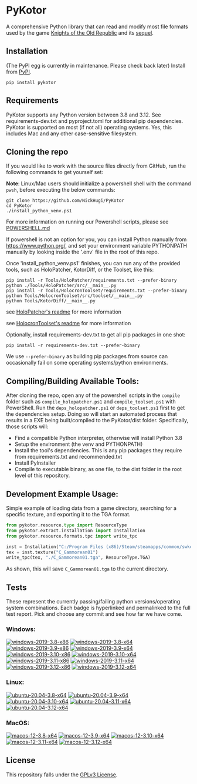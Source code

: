 
PyKotor
=======
A comprehensive Python library that can read and modify most file formats used by the game [Knights of the Old Republic](https://en.wikipedia.org/wiki/Star_Wars:_Knights_of_the_Old_Republic_(video_game)) and its [sequel](https://en.wikipedia.org/wiki/Star_Wars_Knights_of_the_Old_Republic_II:_The_Sith_Lords).

## Installation
(The PyPI egg is currently in maintenance. Please check back later) Install from [PyPI](https://pypi.org/project/PyKotor/).
```commandline
pip install pykotor
```

## Requirements
PyKotor supports any Python version between 3.8 and 3.12. See requirements-dev.txt and pyproject.toml for additional pip dependencies.
PyKotor is supported on most (if not all) operating systems. Yes, this includes Mac and any other case-sensitive filesystem.

## Cloning the repo
If you would like to work with the source files directly from GitHub, run the following commands to get yourself set:

**Note**: Linux/Mac users should initialize a powershell shell with the command `pwsh`, before executing the below commands:

```commandline
git clone https://github.com/NickHugi/PyKotor
cd PyKotor
./install_python_venv.ps1
```
For more information on running our Powershell scripts, please see [POWERSHELL.md](https://github.com/NickHugi/PyKotor/blob/master/POWERSHELL.md)

If powershell is not an option for you, you can install Python manually from https://www.python.org/, and set your environment variable PYTHONPATH manually by looking inside the '.env' file in the root of this repo.


Once 'install_python_venv.ps1' finishes, you can run any of the provided tools, such as HoloPatcher, KotorDiff, or the Toolset, like this:
```commandline
pip install -r Tools/HoloPatcher/requirements.txt --prefer-binary
python ./Tools/HoloPatcher/src/__main__.py
pip install -r Tools/HolocronToolset/requirements.txt --prefer-binary
python Tools/HolocronToolset/src/toolset/__main__.py
python Tools/KotorDiff/__main__.py
```

see [HoloPatcher's readme](https://github.com/NickHugi/PyKotor/tree/master/Tools/HoloPatcher#readme) for more information

see [HolocronToolset's readme](https://github.com/NickHugi/PyKotor/tree/master/Tools/HolocronToolset#readme) for more information

Optionally, install requirements-dev.txt to get all pip packages in one shot:
```commandline
pip install -r requirements-dev.txt --prefer-binary
```
We use `--prefer-binary` as building pip packages from source can occasionally fail on some operating systems/python environments.

## Compiling/Building Available Tools:
After cloning the repo, open any of the powershell scripts in the `compile` folder such as `compile_holopatcher.ps1` and `compile_toolset.ps1` with PowerShell. Run the `deps_holopatcher.ps1` or `deps_toolset.ps1` first to get the dependencies setup. Doing so will start an automated process that results in a EXE being built/compiled to the PyKotor/dist folder. Specifically, those scripts will:
- Find a compatible Python interpreter, otherwise will install Python 3.8
- Setup the environment (the venv and PYTHONPATH)
- Install the tool's dependencies. This is any pip packages they require from requirements.txt and recommended.txt
- Install PyInstaller
- Compile to executable binary, as one file, to the dist folder in the root level of this repository.


## Development Example Usage:
Simple example of loading data from a game directory, searching for a specific texture, and exporting it to the TGA format.
```python
from pykotor.resource.type import ResourceType
from pykotor.extract.installation import Installation
from pykotor.resource.formats.tpc import write_tpc

inst = Installation("C:/Program Files (x86)/Steam/steamapps/common/swkotor")
tex = inst.texture("C_Gammorean01")
write_tpc(tex, "./C_Gammorean01.tga", ResourceType.TGA)
```
As shown, this will save `C_Gammorean01.tga` to the current directory.

## Tests

These represent the currently passing/failing python versions/operating system combinations. Each badge is hyperlinked and permalinked to the full test report. Pick and choose any commit and see how far we have come.

### Windows:

<!-- WINDOWS-BADGES-START -->
[![windows-2019-3.8-x86](https://img.shields.io/badge/build-3.8--x86_Passing_638-brightgreen?style=plastic&logo=simple-icons&logoColor=%23FF5e34&label=3&labelColor=%23c71818&color=%232f991a)](https://htmlpreview.github.io/?https://github.com/NickHugi/PyKotor/blob/7f0e502a783e3ea07643565c25f1a4285ef1b431/tests/results/94588bbe6ddb439444dfa3408f40a8a0f96013ac/pytest_report_windows-2019_3.8_x86/pytest_report.html)
[![windows-2019-3.8-x64](https://img.shields.io/badge/build-3.8--x64_Passing_638-brightgreen?style=plastic&logo=simple-icons&logoColor=%23FF5e34&label=3&labelColor=%23c71818&color=%232f991a)](https://htmlpreview.github.io/?https://github.com/NickHugi/PyKotor/blob/7f0e502a783e3ea07643565c25f1a4285ef1b431/tests/results/94588bbe6ddb439444dfa3408f40a8a0f96013ac/pytest_report_windows-2019_3.8_x64/pytest_report.html)
[![windows-2019-3.9-x86](https://img.shields.io/badge/build-3.9--x86_Passing_638-brightgreen?style=plastic&logo=simple-icons&logoColor=%23FF5e34&label=3&labelColor=%23c71818&color=%232f991a)](https://htmlpreview.github.io/?https://github.com/NickHugi/PyKotor/blob/7f0e502a783e3ea07643565c25f1a4285ef1b431/tests/results/94588bbe6ddb439444dfa3408f40a8a0f96013ac/pytest_report_windows-2019_3.9_x86/pytest_report.html)
[![windows-2019-3.9-x64](https://img.shields.io/badge/build-3.9--x64_Passing_638-brightgreen?style=plastic&logo=simple-icons&logoColor=%23FF5e34&label=3&labelColor=%23c71818&color=%232f991a)](https://htmlpreview.github.io/?https://github.com/NickHugi/PyKotor/blob/7f0e502a783e3ea07643565c25f1a4285ef1b431/tests/results/94588bbe6ddb439444dfa3408f40a8a0f96013ac/pytest_report_windows-2019_3.9_x64/pytest_report.html)
[![windows-2019-3.10-x86](https://img.shields.io/badge/build-3.10--x86_Passing_638-brightgreen?style=plastic&logo=simple-icons&logoColor=%23FF5e34&label=3&labelColor=%23c71818&color=%232f991a)](https://htmlpreview.github.io/?https://github.com/NickHugi/PyKotor/blob/7f0e502a783e3ea07643565c25f1a4285ef1b431/tests/results/94588bbe6ddb439444dfa3408f40a8a0f96013ac/pytest_report_windows-2019_3.10_x86/pytest_report.html)
[![windows-2019-3.10-x64](https://img.shields.io/badge/build-3.10--x64_Passing_638-brightgreen?style=plastic&logo=simple-icons&logoColor=%23FF5e34&label=3&labelColor=%23c71818&color=%232f991a)](https://htmlpreview.github.io/?https://github.com/NickHugi/PyKotor/blob/7f0e502a783e3ea07643565c25f1a4285ef1b431/tests/results/94588bbe6ddb439444dfa3408f40a8a0f96013ac/pytest_report_windows-2019_3.10_x64/pytest_report.html)
[![windows-2019-3.11-x86](https://img.shields.io/badge/build-3.11--x86_Passing_638-brightgreen?style=plastic&logo=simple-icons&logoColor=%23FF5e34&label=3&labelColor=%23c71818&color=%232f991a)](https://htmlpreview.github.io/?https://github.com/NickHugi/PyKotor/blob/7f0e502a783e3ea07643565c25f1a4285ef1b431/tests/results/94588bbe6ddb439444dfa3408f40a8a0f96013ac/pytest_report_windows-2019_3.11_x86/pytest_report.html)
[![windows-2019-3.11-x64](https://img.shields.io/badge/build-3.11--x64_Passing_638-brightgreen?style=plastic&logo=simple-icons&logoColor=%23FF5e34&label=3&labelColor=%23c71818&color=%232f991a)](https://htmlpreview.github.io/?https://github.com/NickHugi/PyKotor/blob/7f0e502a783e3ea07643565c25f1a4285ef1b431/tests/results/94588bbe6ddb439444dfa3408f40a8a0f96013ac/pytest_report_windows-2019_3.11_x64/pytest_report.html)
[![windows-2019-3.12-x86](https://img.shields.io/badge/build-3.12--x86_Passing_638-brightgreen?style=plastic&logo=simple-icons&logoColor=%23FF5e34&label=3&labelColor=%23c71818&color=%232f991a)](https://htmlpreview.github.io/?https://github.com/NickHugi/PyKotor/blob/7f0e502a783e3ea07643565c25f1a4285ef1b431/tests/results/94588bbe6ddb439444dfa3408f40a8a0f96013ac/pytest_report_windows-2019_3.12_x86/pytest_report.html)
[![windows-2019-3.12-x64](https://img.shields.io/badge/build-3.12--x64_Passing_638-brightgreen?style=plastic&logo=simple-icons&logoColor=%23FF5e34&label=3&labelColor=%23c71818&color=%232f991a)](https://htmlpreview.github.io/?https://github.com/NickHugi/PyKotor/blob/7f0e502a783e3ea07643565c25f1a4285ef1b431/tests/results/94588bbe6ddb439444dfa3408f40a8a0f96013ac/pytest_report_windows-2019_3.12_x64/pytest_report.html)
<!-- WINDOWS-BADGES-END -->

### Linux:

<!-- LINUX-BADGES-START -->
[![ubuntu-20.04-3.8-x64](https://img.shields.io/badge/build-3.8--x64_Passing_639-brightgreen?style=plastic&logo=simple-icons&logoColor=%23FF5e34&label=2&labelColor=%23c71818&color=%232f991a)](https://htmlpreview.github.io/?https://github.com/NickHugi/PyKotor/blob/7f0e502a783e3ea07643565c25f1a4285ef1b431/tests/results/94588bbe6ddb439444dfa3408f40a8a0f96013ac/pytest_report_ubuntu-20.04_3.8_x64/pytest_report.html)
[![ubuntu-20.04-3.9-x64](https://img.shields.io/badge/build-3.9--x64_Passing_639-brightgreen?style=plastic&logo=simple-icons&logoColor=%23FF5e34&label=2&labelColor=%23c71818&color=%232f991a)](https://htmlpreview.github.io/?https://github.com/NickHugi/PyKotor/blob/7f0e502a783e3ea07643565c25f1a4285ef1b431/tests/results/94588bbe6ddb439444dfa3408f40a8a0f96013ac/pytest_report_ubuntu-20.04_3.9_x64/pytest_report.html)
[![ubuntu-20.04-3.10-x64](https://img.shields.io/badge/build-3.10--x64_Passing_639-brightgreen?style=plastic&logo=simple-icons&logoColor=%23FF5e34&label=2&labelColor=%23c71818&color=%232f991a)](https://htmlpreview.github.io/?https://github.com/NickHugi/PyKotor/blob/7f0e502a783e3ea07643565c25f1a4285ef1b431/tests/results/94588bbe6ddb439444dfa3408f40a8a0f96013ac/pytest_report_ubuntu-20.04_3.10_x64/pytest_report.html)
[![ubuntu-20.04-3.11-x64](https://img.shields.io/badge/build-3.11--x64_Passing_639-brightgreen?style=plastic&logo=simple-icons&logoColor=%23FF5e34&label=2&labelColor=%23c71818&color=%232f991a)](https://htmlpreview.github.io/?https://github.com/NickHugi/PyKotor/blob/7f0e502a783e3ea07643565c25f1a4285ef1b431/tests/results/94588bbe6ddb439444dfa3408f40a8a0f96013ac/pytest_report_ubuntu-20.04_3.11_x64/pytest_report.html)
[![ubuntu-20.04-3.12-x64](https://img.shields.io/badge/build-3.12--x64_Passing_639-brightgreen?style=plastic&logo=simple-icons&logoColor=%23FF5e34&label=2&labelColor=%23c71818&color=%232f991a)](https://htmlpreview.github.io/?https://github.com/NickHugi/PyKotor/blob/7f0e502a783e3ea07643565c25f1a4285ef1b431/tests/results/94588bbe6ddb439444dfa3408f40a8a0f96013ac/pytest_report_ubuntu-20.04_3.12_x64/pytest_report.html)
<!-- LINUX-BADGES-END -->

### MacOS:

<!-- MACOS-BADGES-START -->
[![macos-12-3.8-x64](https://img.shields.io/badge/build-3.8--x64_Passing_638-brightgreen?style=plastic&logo=simple-icons&logoColor=%23FF5e34&label=3&labelColor=%23c71818&color=%232f991a)](https://htmlpreview.github.io/?https://github.com/NickHugi/PyKotor/blob/7f0e502a783e3ea07643565c25f1a4285ef1b431/tests/results/94588bbe6ddb439444dfa3408f40a8a0f96013ac/pytest_report_macos-12_3.8_x64/pytest_report.html)
[![macos-12-3.9-x64](https://img.shields.io/badge/build-3.9--x64_Passing_638-brightgreen?style=plastic&logo=simple-icons&logoColor=%23FF5e34&label=3&labelColor=%23c71818&color=%232f991a)](https://htmlpreview.github.io/?https://github.com/NickHugi/PyKotor/blob/7f0e502a783e3ea07643565c25f1a4285ef1b431/tests/results/94588bbe6ddb439444dfa3408f40a8a0f96013ac/pytest_report_macos-12_3.9_x64/pytest_report.html)
[![macos-12-3.10-x64](https://img.shields.io/badge/build-3.10--x64_Passing_638-brightgreen?style=plastic&logo=simple-icons&logoColor=%23FF5e34&label=3&labelColor=%23c71818&color=%232f991a)](https://htmlpreview.github.io/?https://github.com/NickHugi/PyKotor/blob/7f0e502a783e3ea07643565c25f1a4285ef1b431/tests/results/94588bbe6ddb439444dfa3408f40a8a0f96013ac/pytest_report_macos-12_3.10_x64/pytest_report.html)
[![macos-12-3.11-x64](https://img.shields.io/badge/build-3.11--x64_Passing_638-brightgreen?style=plastic&logo=simple-icons&logoColor=%23FF5e34&label=3&labelColor=%23c71818&color=%232f991a)](https://htmlpreview.github.io/?https://github.com/NickHugi/PyKotor/blob/7f0e502a783e3ea07643565c25f1a4285ef1b431/tests/results/94588bbe6ddb439444dfa3408f40a8a0f96013ac/pytest_report_macos-12_3.11_x64/pytest_report.html)
[![macos-12-3.12-x64](https://img.shields.io/badge/build-3.12--x64_Passing_638-brightgreen?style=plastic&logo=simple-icons&logoColor=%23FF5e34&label=3&labelColor=%23c71818&color=%232f991a)](https://htmlpreview.github.io/?https://github.com/NickHugi/PyKotor/blob/7f0e502a783e3ea07643565c25f1a4285ef1b431/tests/results/94588bbe6ddb439444dfa3408f40a8a0f96013ac/pytest_report_macos-12_3.12_x64/pytest_report.html)
<!-- MACOS-BADGES-END -->

## License
This repository falls under the [GPLv3 License](https://github.com/NickHugi/PyKotor/blob/master/LICENSE).





























































